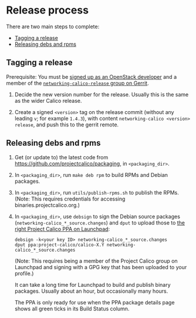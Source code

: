 # Release process

There are two main steps to complete:

- [Tagging a release](#tagging-a-release)
- [Releasing debs and rpms](#releasing-debs-and-rpms)

## Tagging a release

Prerequisite: You must be [signed up as an OpenStack
developer](https://docs.openstack.org/infra/manual/developers.html#account-setup)
and a member of the [`networking-calico-release` group on
Gerrit](https://review.opendev.org/#/admin/groups/1015,members).

1. Decide the new version number for the release.  Usually this is the
   same as the wider Calico release.

1. Create a signed `<version>` tag on the release commit (without any leading
   `v`; for example `1.4.3`), with content `networking-calico <version>
   release`, and push this to the gerrit remote.

## Releasing debs and rpms

1. Get (or update to) the latest code from
   https://github.com/projectcalico/packaging, in `<packaging_dir>`.

1. In `<packaging_dir>`, run `make deb rpm` to build RPMs and Debian
   packages.

1. In `<packaging_dir>`, run `utils/publish-rpms.sh` to publish the
   RPMs.  (Note: This requires credentials for accessing
   binaries.projectcalico.org.)

1. In `<packaging_dir>`, use `debsign` to sign the Debian source
   packages (`networking-calico_*_source.changes`) and `dput` to
   upload those to [the right Project Calico PPA on
   Launchpad](https://launchpad.net/~project-calico):

   ```
   debsign -k<your key ID> networking-calico_*_source.changes
   dput ppa:project-calico/calico-X.Y networking-calico_*_source.changes
   ```

   (Note: This requires being a member of the Project Calico group on
   Launchpad and signing with a GPG key that has been uploaded to your
   profile.)

   It can take a long time for Launchpad to build and publish binary
   packages. Usually about an hour, but occasionally many hours.

   The PPA is only ready for use when the PPA package details page
   shows all green ticks in its Build Status column.
